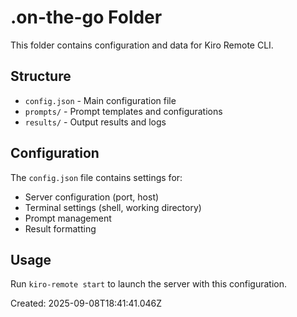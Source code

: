 # .on-the-go Folder

This folder contains configuration and data for Kiro Remote CLI.

## Structure

- `config.json` - Main configuration file
- `prompts/` - Prompt templates and configurations
- `results/` - Output results and logs

## Configuration

The `config.json` file contains settings for:
- Server configuration (port, host)
- Terminal settings (shell, working directory)
- Prompt management
- Result formatting

## Usage

Run `kiro-remote start` to launch the server with this configuration.

Created: 2025-09-08T18:41:41.046Z

